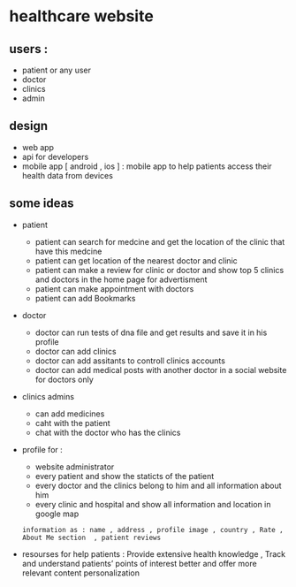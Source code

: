 # healthcare website

## users :
* patient or any user
* doctor
* clinics
* admin

## design
* web app
* api for developers
* mobile app [ android , ios ] : mobile app to help patients access their health data from devices

## some ideas
* patient
  * patient can search for medcine and get the location of the clinic that have this medcine 
  * patient can get location of the nearest doctor and clinic
  * patient can make a review for clinic or doctor and show top 5 clinics and doctors in the home page for advertisment
  * patient can make appointment with doctors
  * patient can add Bookmarks

* doctor
  * doctor can run tests of dna file and get results and save it in his profile
  * doctor can add clinics
  * doctor can add assitants to controll clinics accounts
  * doctor can add medical posts with another doctor in a social website for doctors only

* clinics admins
  * can add medicines
  * caht with the patient
  * chat with the doctor who has the clinics

* profile for :
  * website administrator
  * every patient and show the staticts of the patient
  * every doctor and the clinics belong to him and all information about him
  * every clinic and hospital and show all information and location in google map
  ```
  information as : name , address , profile image , country , Rate , About Me section  , patient reviews
  ```
* resourses for help patients :
  Provide extensive health knowledge , Track and understand patients’ points of interest better and offer more relevant content personalization


 


 
 



